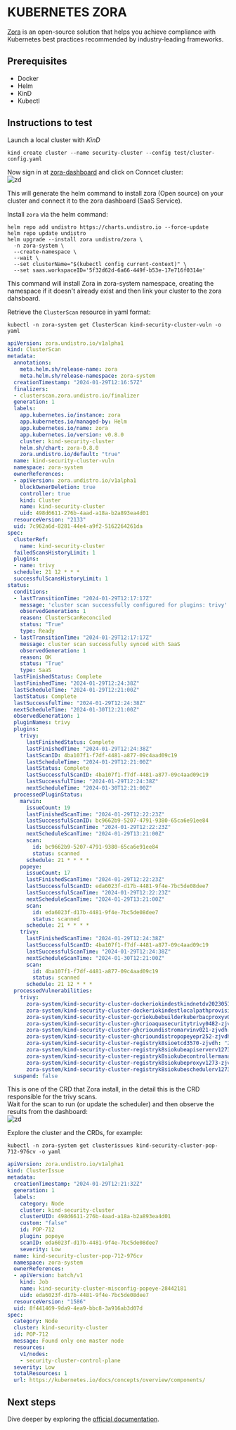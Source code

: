 # KUBERNETES ZORA

[Zora](https://github.com/aquasecurity/trivy-operator) is an open-source solution that helps you achieve compliance with Kubernetes best practices recommended by industry-leading frameworks.  


## Prerequisites

- Docker
- Helm
- KinD
- Kubectl

## Instructions to test

Launch a local cluster with *KinD*

```console
kind create cluster --name security-cluster --config test/cluster-config.yaml
```   

Now sign in at [zora-dashboard](https://zora-dashboard.undistro.io/login) and click on Conncet cluster:  
![zd](./images/zd-connect-cluster.png)  

This will generate the helm command to install zora (Open source) on your cluster and connect it to the zora dashboard (SaaS Service).  


Install `zora` via the helm command:  
```console
helm repo add undistro https://charts.undistro.io --force-update
helm repo update undistro
helm upgrade --install zora undistro/zora \
  -n zora-system \
  --create-namespace \
  --wait \
  --set clusterName="$(kubectl config current-context)" \
  --set saas.workspaceID='5f32d62d-6a66-449f-b53e-17e716f0314e'
```  

This command will install Zora in zora-system namespace, creating the namespace if it doesn't already exist and then link your cluster to the zora dahsboard.  


Retrieve the `ClusterScan` resource in yaml format:  
```console
kubectl -n zora-system get ClusterScan kind-security-cluster-vuln -o yaml 
```  
```yaml
apiVersion: zora.undistro.io/v1alpha1
kind: ClusterScan
metadata:
  annotations:
    meta.helm.sh/release-name: zora
    meta.helm.sh/release-namespace: zora-system
  creationTimestamp: "2024-01-29T12:16:57Z"
  finalizers:
  - clusterscan.zora.undistro.io/finalizer
  generation: 1
  labels:
    app.kubernetes.io/instance: zora
    app.kubernetes.io/managed-by: Helm
    app.kubernetes.io/name: zora
    app.kubernetes.io/version: v0.8.0
    cluster: kind-security-cluster
    helm.sh/chart: zora-0.8.0
    zora.undistro.io/default: "true"
  name: kind-security-cluster-vuln
  namespace: zora-system
  ownerReferences:
  - apiVersion: zora.undistro.io/v1alpha1
    blockOwnerDeletion: true
    controller: true
    kind: Cluster
    name: kind-security-cluster
    uid: 498d6611-276b-4aad-a18a-b2a893ea4d01
  resourceVersion: "2133"
  uid: 7c962a6d-8281-44e4-a9f2-5162264261da
spec:
  clusterRef:
    name: kind-security-cluster
  failedScansHistoryLimit: 1
  plugins:
  - name: trivy
  schedule: 21 12 * * *
  successfulScansHistoryLimit: 1
status:
  conditions:
  - lastTransitionTime: "2024-01-29T12:17:17Z"
    message: 'cluster scan successfully configured for plugins: trivy'
    observedGeneration: 1
    reason: ClusterScanReconciled
    status: "True"
    type: Ready
  - lastTransitionTime: "2024-01-29T12:17:17Z"
    message: cluster scan successfully synced with SaaS
    observedGeneration: 1
    reason: OK
    status: "True"
    type: SaaS
  lastFinishedStatus: Complete
  lastFinishedTime: "2024-01-29T12:24:38Z"
  lastScheduleTime: "2024-01-29T12:21:00Z"
  lastStatus: Complete
  lastSuccessfulTime: "2024-01-29T12:24:38Z"
  nextScheduleTime: "2024-01-30T12:21:00Z"
  observedGeneration: 1
  pluginNames: trivy
  plugins:
    trivy:
      lastFinishedStatus: Complete
      lastFinishedTime: "2024-01-29T12:24:38Z"
      lastScanID: 4ba107f1-f7df-4481-a877-09c4aad09c19
      lastScheduleTime: "2024-01-29T12:21:00Z"
      lastStatus: Complete
      lastSuccessfulScanID: 4ba107f1-f7df-4481-a877-09c4aad09c19
      lastSuccessfulTime: "2024-01-29T12:24:38Z"
      nextScheduleTime: "2024-01-30T12:21:00Z"
  processedPluginStatus:
    marvin:
      issueCount: 19
      lastFinishedScanTime: "2024-01-29T12:22:23Z"
      lastSuccessfulScanID: bc9662b9-5207-4791-9380-65ca6e91ee84
      lastSuccessfulScanTime: "2024-01-29T12:22:23Z"
      nextScheduleScanTime: "2024-01-29T13:21:00Z"
      scan:
        id: bc9662b9-5207-4791-9380-65ca6e91ee84
        status: scanned
      schedule: 21 * * * *
    popeye:
      issueCount: 17
      lastFinishedScanTime: "2024-01-29T12:22:23Z"
      lastSuccessfulScanID: eda6023f-d17b-4481-9f4e-7bc5de08dee7
      lastSuccessfulScanTime: "2024-01-29T12:22:23Z"
      nextScheduleScanTime: "2024-01-29T13:21:00Z"
      scan:
        id: eda6023f-d17b-4481-9f4e-7bc5de08dee7
        status: scanned
      schedule: 21 * * * *
    trivy:
      lastFinishedScanTime: "2024-01-29T12:24:38Z"
      lastSuccessfulScanID: 4ba107f1-f7df-4481-a877-09c4aad09c19
      lastSuccessfulScanTime: "2024-01-29T12:24:38Z"
      nextScheduleScanTime: "2024-01-30T12:21:00Z"
      scan:
        id: 4ba107f1-f7df-4481-a877-09c4aad09c19
        status: scanned
      schedule: 21 12 * * *
  processedVulnerabilities:
    trivy:
      zora-system/kind-security-cluster-dockeriokindestkindnetdv20230511dc714da8-zjvdh: "2092"
      zora-system/kind-security-cluster-dockeriokindestlocalpathprovisionerv20230511dc714da8-zjvdh: "2107"
      zora-system/kind-security-cluster-gcriokubebuilderkuberbacproxyv0150-zjvdh: "2114"
      zora-system/kind-security-cluster-ghcrioaquasecuritytrivy0482-zjvdh: "2122"
      zora-system/kind-security-cluster-ghcrioundistromarvinv021-zjvdh: "2115"
      zora-system/kind-security-cluster-ghcrioundistropopeyepr252-zjvdh: "2120"
      zora-system/kind-security-cluster-registryk8sioetcd3570-zjvdh: "2098"
      zora-system/kind-security-cluster-registryk8siokubeapiserverv1273-zjvdh: "2109"
      zora-system/kind-security-cluster-registryk8siokubecontrollermanagerv1273-zjvdh: "2113"
      zora-system/kind-security-cluster-registryk8siokubeproxyv1273-zjvdh: "2097"
      zora-system/kind-security-cluster-registryk8siokubeschedulerv1273-zjvdh: "2111"
  suspend: false
```  

This is one of the CRD that Zora install, in the detail this is the CRD responsible for the trivy scans.  
Wait for the scan to run (or update the scheduler) and then observe the results from the dashboard:  
![zd](./images/vuln.png)  

Explore the cluster and the CRDs, for example:  
```console
kubectl -n zora-system get clusterissues kind-security-cluster-pop-712-976cv -o yaml
```  
```yaml
apiVersion: zora.undistro.io/v1alpha1
kind: ClusterIssue
metadata:
  creationTimestamp: "2024-01-29T12:21:32Z"
  generation: 1
  labels:
    category: Node
    cluster: kind-security-cluster
    clusterUID: 498d6611-276b-4aad-a18a-b2a893ea4d01
    custom: "false"
    id: POP-712
    plugin: popeye
    scanID: eda6023f-d17b-4481-9f4e-7bc5de08dee7
    severity: Low
  name: kind-security-cluster-pop-712-976cv
  namespace: zora-system
  ownerReferences:
  - apiVersion: batch/v1
    kind: Job
    name: kind-security-cluster-misconfig-popeye-28442181
    uid: eda6023f-d17b-4481-9f4e-7bc5de08dee7
  resourceVersion: "1586"
  uid: 8f441469-9da9-4ea9-bbc8-3a916ab3d07d
spec:
  category: Node
  cluster: kind-security-cluster
  id: POP-712
  message: Found only one master node
  resources:
    v1/nodes:
    - security-cluster-control-plane
  severity: Low
  totalResources: 1
  url: https://kubernetes.io/docs/concepts/overview/components/
```  


## Next steps

Dive deeper by exploring the [official documentation](https://zora-docs.undistro.io/latest/).






